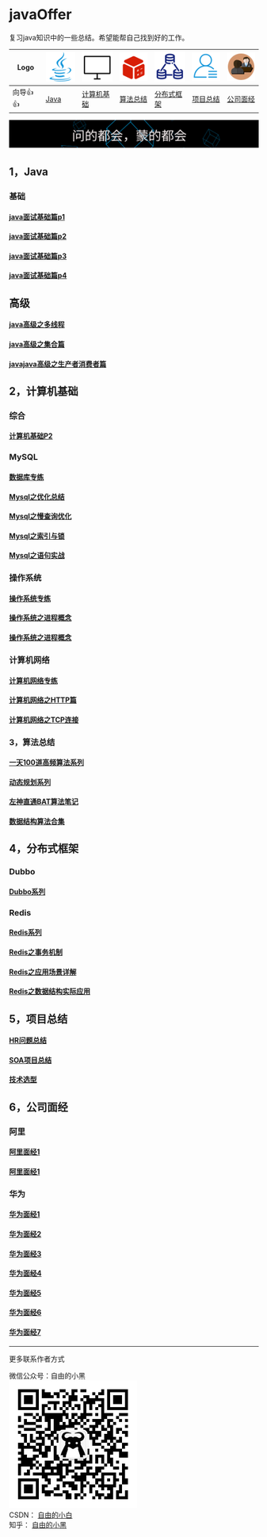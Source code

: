 # javaOffer
复习java知识中的一些总结。希望能帮自己找到好的工作。 

Logo | ![](/image/java.svg) | ![](/image/computer.svg) | ![](/image/算法模型.svg) |![](/image/分布式数据库.svg)| ![](/image/HR.svg)  | ![](/image/面试.svg) |
---|---|---|---|---|---|---|
向导👍👍 | [Java](#1) | [计算机基础](#2) |  [算法总结](#3)|  [分布式框架](#4)|  [项目总结](#5)|  [公司面经](#6)

![](/image/logo.svg)
## 1，Java<span id = 1></sapn>
### 基础
#### [java面试基础篇p1](/java基础/java面试基础P1.md)
#### [java面试基础篇p2](/java基础/java面试基础P2.md)
#### [java面试基础篇p3](/java基础/java面试基础P3.md)
#### [java面试基础篇p4](/java基础/java面试基础P4.md)
## 高级
#### [java高级之多线程](/java基础/java高级之多线程.md)
#### [java高级之集合篇](/java基础/java高级之集合篇.md)
#### [javajava高级之生产者消费者篇](/java基础/java高级之生产者消费者篇.md)
## 2，计算机基础<span id = 2></sapn>
### 综合
#### [计算机基础P2](计算机基础/计算机基础P2.md)
### MySQL
#### [数据库专练](计算机基础/数据库专练.md)
#### [Mysql之优化总结](/计算机基础/Mysql之优化总结.md)
#### [Mysql之慢查询优化](/计算机基础/Mysql之慢查询优化.md)
#### [Mysql之索引与锁](/计算机基础/Mysql之索引与锁.md)
#### [Mysql之语句实战](/计算机基础/Mysql之语句实战.md)
### 操作系统
#### [操作系统专练](计算机基础/操作系统专练.md)
#### [操作系统之进程概念](计算机基础/操作系统之进程概念.md)
#### [操作系统之进程概念](计算机基础/操作系统之进程概念.md)
### 计算机网络
#### [计算机网络专练](计算机基础/计算机网络专练.md)
#### [计算机网络之HTTP篇](计算机基础/计算机网络之HTTP篇.md)
#### [计算机网络之TCP连接](计算机基础/计算机网络之TCP连接.md)
### 3，算法总结 <span id = 3></sapn>
#### [一天100道高频算法系列](/算法总结/一天100道高频算法系列.md)
#### [动态规划系列](/算法总结/动态规划系列.md)
#### [左神直通BAT算法笔记](/算法总结/左神直通BAT算法笔记.md)
#### [数据结构算法合集](/算法总结/数据结构算法合集.md)
## 4，分布式框架<span id = 4></sapn>
### Dubbo
#### [Dubbo系列](/分布式框架/Dubbo系列.md)
### Redis
#### [Redis系列](/分布式框架/Redis系列.md)
#### [Redis之事务机制](/分布式框架/Redis之事务机制.md)
#### [Redis之应用场景详解](/分布式框架/Redis之应用场景详解.md)
#### [Redis之数据结构实际应用](/分布式框架/Redis之数据结构实际应用.md)
## 5，项目总结<span id = 5></sapn>
#### [HR问题总结](项目总结/HR问题总结.md)
#### [SOA项目总结](项目总结/SOA项目总结.md)
#### [技术选型](项目总结/技术选型.md)
## 6，公司面经<span id = 6></sapn>
### 阿里
#### [阿里面经1](/公司面经/Alibaba.md)
#### [阿里面经1](/公司面经/Alibaba.md)
### 华为
#### [华为面经1](/公司面经/huawei.md)
#### [华为面经2](/公司面经/huawei02.md)
#### [华为面经3](/公司面经/huawei03.md)
#### [华为面经4](/公司面经/huawei04.md)
#### [华为面经5](/公司面经/huawei05.md)
#### [华为面经6](/公司面经/huawei06.md)
#### [华为面经7](/公司面经/huawei07.md)
---
更多联系作者方式

微信公众号：自由的小黑  
![微信公众号](image/weixin.jpg)  
CSDN：    [自由的小白](https://blog.csdn.net/zzzzlei123123123)  
知乎：     [自由的小黑](https://www.zhihu.com/people/ziyouxiaohei/activities)
